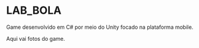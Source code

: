 # LAB_BOLA

Game desenvolvido em C# por meio do Unity focado na plataforma mobile.

Aqui vai fotos do game.
